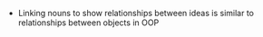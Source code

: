 - Linking nouns to show relationships between ideas is similar to relationships between objects in OOP